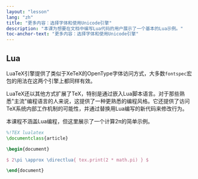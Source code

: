 ```yaml
---
layout: "lesson"
lang: "zh"
title: "更多内容：选择字体和使用Unicode引擎"
description: "本课为想要在文档中编写Lua代码的用户展示了一个基本的Lua示例。"
toc-anchor-text: "更多内容：选择字体和使用Unicode引擎"
---
```


## Lua

LuaTeX引擎提供了类似于XeTeX的OpenType字体访问方式，大多数`fontspec`宏包的用法在这两个引擎上都同样有效。

LuaTeX还以其他方式扩展了TeX，特别是通过嵌入Lua脚本语言。对于那些熟悉"主流"编程语言的人来说，这提供了一种更熟悉的编程风格。它还提供了访问TeX系统内部工作机制的可能性，并通过替换用Lua编写的新代码来修改行为。

本课程不涵盖Lua编程，但这里展示了一个计算2π的简单示例。

```latex
%!TEX lualatex
\documentclass{article}

\begin{document}

$ 2\pi \approx \directlua{ tex.print(2 * math.pi) } $

\end{document}
```

